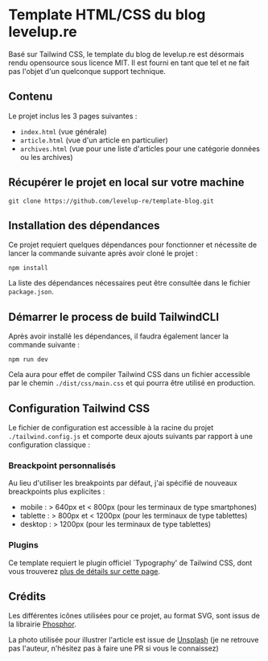 # Template HTML/CSS du blog levelup.re

Basé sur Tailwind CSS, le template du blog de levelup.re est désormais rendu opensource sous licence MIT. Il est fourni en tant que tel et ne fait pas l'objet d'un quelconque support technique.

## Contenu 
Le projet inclus les 3 pages suivantes : 
- `index.html` (vue générale)
- `article.html` (vue d'un article en particulier)
- `archives.html` (vue pour une liste d'articles pour une catégorie données ou les archives)


## Récupérer le projet en local sur votre machine

````
git clone https://github.com/levelup-re/template-blog.git
````


## Installation des dépendances

Ce projet requiert quelques dépendances pour fonctionner et nécessite de lancer la commande suivante après avoir cloné le projet :

````
npm install
````

La liste des dépendances nécessaires peut être consultée dans le fichier `package.json`.


## Démarrer le process de build TailwindCLI

Après avoir installé les dépendances, il faudra également lancer la commande suivante :

````
npm run dev
````

Cela aura pour effet de compiler Tailwind CSS dans un fichier accessible par le chemin `./dist/css/main.css` et qui pourra être utilisé en production.

## Configuration Tailwind CSS

Le fichier de configuration est accessible à la racine du projet `./tailwind.config.js` et comporte deux ajouts suivants par rapport à une configuration classique :


### Breackpoint personnalisés
Au lieu d'utiliser les breakpoints par défaut, j'ai spécifié de nouveaux breackpoints plus explicites :
- mobile : > 640px et < 800px (pour les terminaux de type smartphones)
- tablette : > 800px et < 1200px (pour les terminaux de type tablettes)
- desktop : > 1200px (pour les terminaux de type tablettes)


### Plugins
Ce template requiert le plugin officiel `Typography' de Tailwind CSS, dont vous trouverez [plus de détails sur cette page](https://tailwindcss.com/docs/typography-plugin).


## Crédits

Les différentes icônes utilisées pour ce projet, au format SVG, sont issus de la librairie [Phosphor](https://phosphoricons.com/).

La photo utilisée pour illustrer l'article est issue de [Unsplash](https://images.unsplash.com/photo-1604537466158-719b1972feb8?ixlib=rb-1.2.1&ixid=MnwxMjA3fDF8MHxwaG90by1wYWdlfHx8fGVufDB8fHx8&auto=format&fit=crop&w=1160&q=80) (je ne retrouve pas l'auteur, n'hésitez pas à faire une PR si vous le connaissez)


